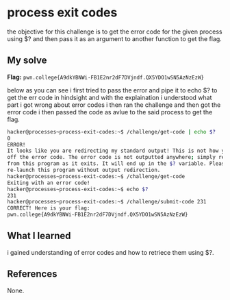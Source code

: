 # process exit codes
the objective for this challenge is to get the error code for the given process using $? and then pass it as an argument to another function to get the flag.

## My solve
**Flag:** `pwn.college{A9dkYBNWi-FB1E2nr2dF7DVjndf.QX5YDO1wSN5AzNzEzW}`

below as you can see i first tried to pass the error and pipe it to echo $? to get the err code in hindsight and with the explaination i understood what part i got wrong about error codes i then ran the challenge and then got the error code i then passed the code as avlue to the said process to get the flag.
```bash
hacker@processes~process-exit-codes:~$ /challenge/get-code | echo $?
0
ERROR!
It looks like you are redirecting my standard output! This is not how you save 
off the error code. The error code is not outputted anywhere; simply returned 
from this program as it exits. It will end up in the $? variable. Please 
re-launch this program without output redirection.
hacker@processes~process-exit-codes:~$ /challenge/get-code
Exiting with an error code!
hacker@processes~process-exit-codes:~$ echo $?
231
hacker@processes~process-exit-codes:~$ /challenge/submit-code 231
CORRECT! Here is your flag:
pwn.college{A9dkYBNWi-FB1E2nr2dF7DVjndf.QX5YDO1wSN5AzNzEzW}
```

## What I learned
i gained understanding of error codes and how to retriece them using $?.

## References 
None.
